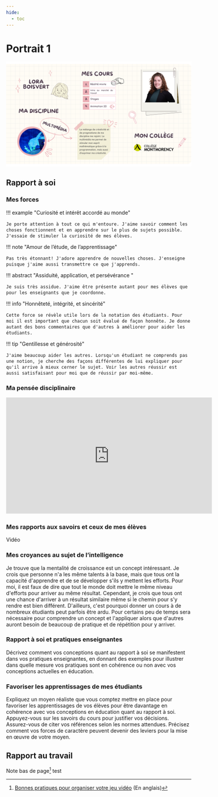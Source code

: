 ```yaml
---
hide:
  - toc
---
```


# Portrait 1 

![Description Lora](image/lora.png)


## Rapport à soi   

### Mes forces   

!!! example "Curiosité et intérêt accordé au monde"

    Je porte attention à tout ce qui m'entoure. J'aime savoir comment les choses fonctionnent et en apprendre sur le plus de sujets possible. J'essaie de stimuler la curiosité de mes élèves. 
    
!!! note "Amour de l’étude, de l’apprentissage"

    Pas très étonnant! J'adore apprendre de nouvelles choses. J'enseigne puisque j'aime aussi transmettre ce que j'apprends.
    
!!! abstract "Assiduité, application, et persévérance "

    Je suis très assidue. J'aime être présente autant pour mes élèves que pour les enseignants que je coordonne. 

!!! info "Honnêteté, intégrité, et sincérité"

    Cette force se révèle utile lors de la notation des étudiants. Pour moi il est important que chacun soit évalué de façon honnête. Je donne autant des bons commentaires que d'autres à améliorer pour aider les étudiants. 


!!! tip "Gentillesse et générosité"

    J'aime beaucoup aider les autres. Lorsqu'un étudiant ne comprends pas une notion, je cherche des façons différentes de lui expliquer pour qu'il arrive à mieux cerner le sujet. Voir les autres réussir est aussi satisfaisant pour moi que de réussir par moi-même. 


### Ma pensée disciplinaire
<iframe width="560" height="315" src="https://www.youtube.com/embed/tEDNQn2Yt8A?si=LjRo_n12DeIderwq" title="YouTube video player" frameborder="0" allow="accelerometer; autoplay; clipboard-write; encrypted-media; gyroscope; picture-in-picture; web-share" referrerpolicy="strict-origin-when-cross-origin" allowfullscreen></iframe>


### Mes rapports aux savoirs et ceux de mes élèves
Vidéo 



### Mes croyances au sujet de l’intelligence
Je trouve que la mentalité de croissance est un concept intéressant. Je crois que personne n'a les même talents à la base, mais que tous ont la capacité d'apprendre et de se développer s'ils y mettent les efforts. Pour moi, il est faux de dire que tout le monde doit mettre le même niveau d'efforts pour arriver au même résultat. Cependant, je crois que tous ont une chance d'arriver à un résultat similaire même si le chemin pour s'y rendre est bien différent. D'ailleurs, c'est pourquoi donner un cours à de nombreux étudiants peut parfois être ardu. Pour certains peu de temps sera nécessaire pour comprendre un concept et l'appliquer alors que d'autres auront besoin de beaucoup de pratique et de répétition pour y arriver. 


### Rapport à soi et pratiques enseignantes
Décrivez comment vos conceptions quant au rapport à soi se manifestent dans vos pratiques enseignantes, en donnant des exemples pour illustrer dans quelle mesure vos pratiques sont en cohérence ou non avec vos conceptions actuelles en éducation.

### Favoriser les apprentissages de mes étudiants
Expliquez un moyen réaliste que vous comptez mettre en place pour favoriser les apprentissages de vos élèves pour être davantage en cohérence avec vos conceptions en éducation quant au rapport à soi. Appuyez-vous sur les savoirs du cours pour justifier vos décisions. Assurez-vous de citer vos références selon les normes attendues. Précisez comment vos forces de caractère peuvent devenir des leviers pour la mise en œuvre de votre moyen. 

## Rapport au travail 

Note bas de page[^unity] test

[^unity]: [Bonnes pratiques pour organiser votre jeu vidéo](https://unity.com/how-to/organizing-your-project) (En anglais)

